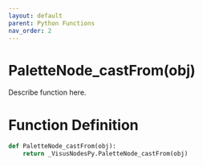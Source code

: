 ```yaml
---
layout: default
parent: Python Functions
nav_order: 2
---
```


# PaletteNode_castFrom(obj)

Describe function here.

# Function Definition

```python
def PaletteNode_castFrom(obj):
    return _VisusNodesPy.PaletteNode_castFrom(obj)
```